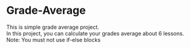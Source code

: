 # Grade-Average
This is simple grade average project.   
In this project, you can calculate your grades average about 6 lessons.
Note: You must not use if-else blocks
